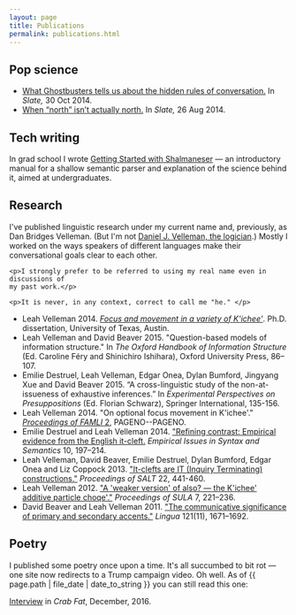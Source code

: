 ```yaml
---
layout: page
title: Publications
permalink: publications.html
---
```


## Pop science

<ul class="navlist">
<li><a class="reference external"
href="http://www.slate.com/blogs/lexicon_valley/2014/10/30/ghostbusters_and_at_issue_ness_the_hidden_rules_of_conversation.html">What
Ghostbusters tells us about the hidden rules of conversation.</a> In <i>Slate,</i> 30 Oct
2014.</li> 
<li><a class="reference external"
href="http://www.slate.com/blogs/lexicon_valley/2014/08/26/geocentric_direction_systems_use_uphill_uptown_instead_of_north_south_found.html">When
“north” isn’t actually north.</a> In <i>Slate,</i> 26 Aug 2014.</a></li>
</ul>

## Tech writing

In grad school I wrote <a href="{% link publications/shalmaneser.pdf %}">Getting Started with
Shalmaneser</a> — an introductory manual for a shallow semantic parser and explanation of the
science behind it, aimed at undergraduates.

## Research

<div class="admonition">
    <p>I've published linguistic research under my current name and, previously,
    as Dan Bridges Velleman. (But I'm not <a
    href="https://www.amherst.edu/people/facstaff/djvelleman">Daniel J.
    Velleman, the logician</a>.) Mostly I worked on the ways speakers of
    different languages make their conversational goals clear to each other.</p>

    <p>I strongly prefer to be referred to using my real name even in discussions of
    my past work.</p>

    <p>It is never, in any context, correct to call me "he." </p>
</div>

<ul class="navlist">
<li> Leah Velleman 2014. <a href="{% link publications/dissertation.pdf
%}"><i>Focus and movement in a variety of K'ichee'</i></a>. Ph.D. dissertation,
University of Texas, Austin.</li>
<li> Leah Velleman and David Beaver 2015. "Question-based models of information
  structure."  In <i>The Oxford Handbook of Information Structure</i> (Ed. Caroline
  Féry and Shinichiro Ishihara), Oxford University Press, 86–107.</li>
<li>Emilie Destruel, Leah Velleman, Edgar Onea, Dylan Bumford, Jingyang Xue and
  David Beaver 2015. “A cross-linguistic study of the non-at-issueness of
  exhaustive inferences.” In <i>Experimental Perspectives on Presuppositions</i>
  (Ed. Florian Schwarz), Springer International, 135-156.</li>
<li>Leah Velleman 2014. "On optional focus movement in K'ichee'."
  <a href="http://semarch.linguistics.fas.nyu.edu/Archive/2FkYTZkZ/proceedings-famli2012.pdf">
  <i>Proceedings of FAMLI</i> 2</a>, PAGENO--PAGENO.</li>
<li>Emilie Destruel and Leah Velleman 2014. <a
  href="{% link publications/destruel-2014.pdf %}">"Refining
  contrast: Empirical evidence from the English it-cleft.</a> <i>Empirical Issues
  in Syntax and Semantics</i> 10, 197–214.</li>
<li>Leah Velleman, David Beaver, Emilie Destruel, Dylan Bumford, Edgar Onea and
  Liz Coppock 2013. <a
  href="http://elanguage.net/journals/salt/article/view/22.441/3480">"It-clefts
  are IT (Inquiry Terminating) constructions."</a> <i>Proceedings of SALT</i> 22,
  441-460.</li>
<li>Leah Velleman 2012. <a
  href="http://www.semanticsarchive.net/Archive/WUxZjQ3N/k7iche7-additive-particle-sula2012.pdf">"A
  'weaker version' of also? — the K'ichee' additive particle choqe'."</a>
  <i>Proceedings of SULA</i> 7, 221–236.</li>
<li>David Beaver and Leah Velleman 2011.  <a
  href="http://semanticsarchive.net/Archive/WIyMzhiO/beaver-velleman-2011.pdf">
  "The communicative significance of primary and secondary accents."</a>
  <i>Lingua</i> 121(11), 1671–1692.</li>
  </ul>

## Poetry

I published some poetry once upon a time. It's all succumbed to bit rot — one site now
redirects to a Trump campaign video. Oh well. As of {{ page.path | file_date | date_to_string }}
you can still read this one:

<a href="http://crabfatmagazine.com/article/leah-velleman/">Interview</a> in <i>Crab Fat</i>, December, 2016.

